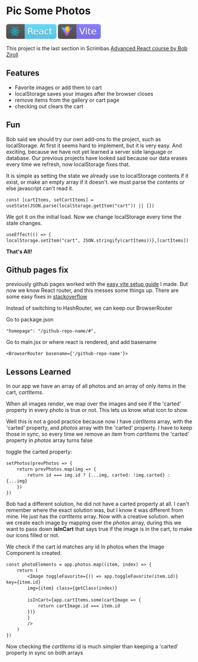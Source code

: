 
# Pic Some Photos
![React](public/react.svg) ![Vite](public/vitejs.svg)

This project is the last section in Scrimbas [Advanced React course by Bob Ziroll](https://scrimba.com/learn/react)

## Features

- Favorite images or add them to cart
- localStorage saves your images after the browser closes
- remove items from the gallery or cart page
- checking out clears the cart

## Fun
Bob said we should try our own add-ons to the project, such as localStorage. At first it seems hard to implement, but it is very easy. And exciting, because we have not yet learned a server side language or database. Our previous projects have looked sad because our data erases every time we refresh, now localStorage fixes that.

It is simple as setting the state we already use to localStorage contents if it exist, or make an empty array if it doesn't. we must parse the contents or else javascript can't read it.

```
const [cartItems, setCartItems] = useState(JSON.parse(localStorage.getItem("cart")) || [])
```

We got it on the initial load. Now we change localStorage every time the state changes.

```
useEffect(() => {
localStorage.setItem("cart", JSON.stringify(cartItems))},[cartItems])
```

**That's All!**
## Github pages fix
previously github pages worked with the [easy vite setup guide](https://github.com/MooseCapital/Vite-react-project-setup-guide) I made. But now we know React router, and this messes some things up. There are some easy fixes in [stackoverflow](https://stackoverflow.com/questions/71984401/react-router-not-working-with-github-pages)

Instead of switching to HashRouter, we can keep our BrowserRouter

Go to package.json

```
"homepage": "/github-repo-name/#",
```

Go to main.jsx or where react is rendered, and add basename

```
<BrowserRouter basename={'/github-repo-name'}>
```

## Lessons Learned

In our app we have an array of all photos and an array of only items in the cart, *cartItems*.

When all images render, we map over the images and see if the 'carted' property in every photo is true or not. This lets us know what icon to show.

Well this is not a good practice because now I have *cartItems* array, with the 'carted' property, and *photos* array with the 'carted' property. I have to keep those in sync, so every time we remove an item from *cartItems* the 'carted' property in *photos* array turns false

toggle the carted property:

```
setPhotos(prevPhotos => {
    return prevPhotos.map(img => {
        return id === img.id ? {...img, carted: !img.carted} : {...img}
    })
})
```

Bob had a different solution, he did not have a carted property at all. I can't remember where the exact solution was, but I know it was different from mine. He just has the *cartItems* array. Now with a creative solution. when we create each image by mapping over the *photos* array, during this we want to pass down **isInCart** that says true if the image is in the cart, to make our icons filled or not.

We check if the cart id matches any id in photos when the Image Component is created.

```
const photoElements = app.photos.map((item, index) => {
    return (
        <Image toggleFavorite={() => app.toggleFavorite(item.id)}  key={item.id} 
        img={item} class={getClass(index)}
            
        isInCart={app.cartItems.some(cartImage => {
            return cartImage.id === item.id
        })}
        }
        />
    )
})
```
Now checking the *cartItems* id is much simpler than keeping a 'carted' property in sync on both arrays
